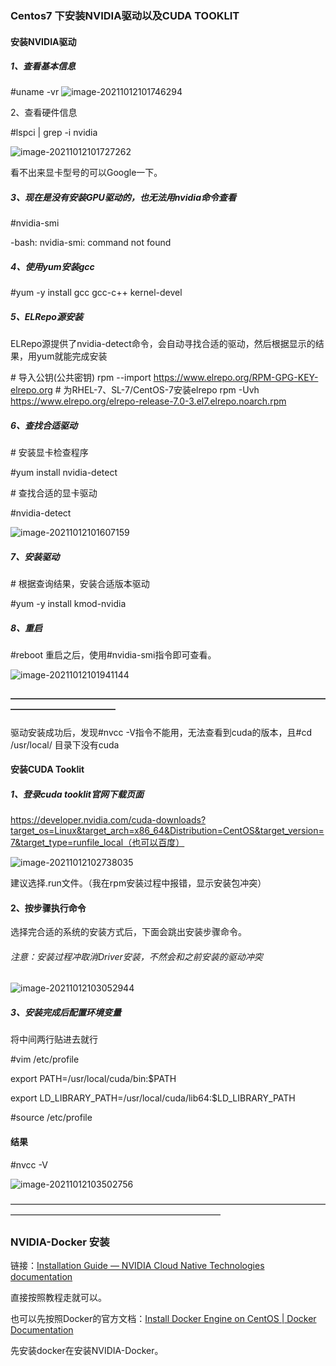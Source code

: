### Centos7 下安装NVIDIA驱动以及CUDA TOOKLIT

#### 安装NVIDIA驱动

#####  1、查看基本信息

#uname -vr
![image-20211012101746294](https://raw.githubusercontent.com/Z-JY-Alex/the_way_passed_by/master/images\image-20211012101746294.png)

2、查看硬件信息

#lspci | grep -i nvidia

![image-20211012101727262](https://raw.githubusercontent.com/Z-JY-Alex/the_way_passed_by/master/images\image-20211012101727262.png)

看不出来显卡型号的可以Google一下。

##### 3、现在是没有安装GPU驱动的，也无法用nvidia命令查看

#nvidia-smi

-bash: nvidia-smi: command not found

##### 4、使用yum安装gcc

#yum -y install gcc gcc-c++ kernel-devel

##### 5、ELRepo源安装

ELRepo源提供了nvidia-detect命令，会自动寻找合适的驱动，然后根据显示的结果，用yum就能完成安装

\# 导入公钥(公共密钥)
rpm --import https://www.elrepo.org/RPM-GPG-KEY-elrepo.org
\# 为RHEL-7、SL-7/CentOS-7安装elrepo
rpm -Uvh https://www.elrepo.org/elrepo-release-7.0-3.el7.elrepo.noarch.rpm

##### 6、查找合适驱动

\# 安装显卡检查程序

#yum install nvidia-detect  

\# 查找合适的显卡驱动

#nvidia-detect

![image-20211012101607159](https://raw.githubusercontent.com/Z-JY-Alex/the_way_passed_by/master/images\image-20211012101607159.png)

##### 7、安装驱动

\# 根据查询结果，安装合适版本驱动

#yum -y install kmod-nvidia

##### 8、重启

#reboot
重启之后，使用#nvidia-smi指令即可查看。

![image-20211012101941144](https://raw.githubusercontent.com/Z-JY-Alex/the_way_passed_by/master/images\image-20211012101941144.png)





#### ————————————————————————————————————————————————

驱动安装成功后，发现#nvcc -V指令不能用，无法查看到cuda的版本，且#cd /usr/local/ 目录下没有cuda

#### 安装CUDA Tooklit

##### 1、登录cuda tooklit官网下载页面

https://developer.nvidia.com/cuda-downloads?target_os=Linux&target_arch=x86_64&Distribution=CentOS&target_version=7&target_type=runfile_local（也可以百度）

![image-20211012102738035](https://raw.githubusercontent.com/Z-JY-Alex/the_way_passed_by/master/images\image-20211012102738035.png)

建议选择.run文件。（我在rpm安装过程中报错，显示安装包冲突）

#### 2、按步骤执行命令

选择完合适的系统的安装方式后，下面会跳出安装步骤命令。

###### 注意：安装过程冲取消Driver安装，不然会和之前安装的驱动冲突

![image-20211012103052944](https://raw.githubusercontent.com/Z-JY-Alex/the_way_passed_by/master/images\image-20211012103052944.png)

##### 3、安装完成后配置环境变量

将中间两行贴进去就行

#vim /etc/profile

export PATH=/usr/local/cuda/bin:$PATH

export LD_LIBRARY_PATH=/usr/local/cuda/lib64:$LD_LIBRARY_PATH

#source /etc/profile

#### 结果

#nvcc -V

![image-20211012103502756](https://raw.githubusercontent.com/Z-JY-Alex/the_way_passed_by/master/images\image-20211012103502756.png)



————————————————————————————————————————————————————————————



### NVIDIA-Docker 安装

链接：[Installation Guide — NVIDIA Cloud Native Technologies documentation](https://docs.nvidia.com/datacenter/cloud-native/container-toolkit/install-guide.html#installing-on-centos-7-8)

直接按照教程走就可以。

也可以先按照Docker的官方文档：[Install Docker Engine on CentOS | Docker Documentation](https://docs.docker.com/engine/install/centos/)

先安装docker在安装NVIDIA-Docker。

